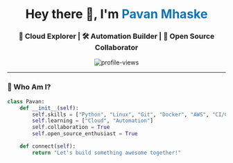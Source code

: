 <h1 align="center">Hey there 👋, I'm <span style="color:#0e75b6;">Pavan Mhaske</span></h1>
<h3 align="center">🚀 Cloud Explorer | 🛠️ Automation Builder | 🤝 Open Source Collaborator</h3>

<p align="center">
  <img src="https://komarev.com/ghpvc/?username=pavanmhaske&label=Profile%20views&color=0e75b6&style=flat" alt="profile-views" />
</p>

---

### 🌟 Who Am I?

```python
class Pavan:
    def __init__(self):
        self.skills = ["Python", "Linux", "Git", "Docker", "AWS", "CI/CD"]
        self.learning = ["Cloud", "Automation"]
        self.collaboration = True
        self.open_source_enthusiast = True

    def connect(self):
        return "Let's build something awesome together!"
